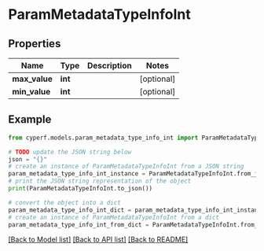# ParamMetadataTypeInfoInt


## Properties

Name | Type | Description | Notes
------------ | ------------- | ------------- | -------------
**max_value** | **int** |  | [optional] 
**min_value** | **int** |  | [optional] 

## Example

```python
from cyperf.models.param_metadata_type_info_int import ParamMetadataTypeInfoInt

# TODO update the JSON string below
json = "{}"
# create an instance of ParamMetadataTypeInfoInt from a JSON string
param_metadata_type_info_int_instance = ParamMetadataTypeInfoInt.from_json(json)
# print the JSON string representation of the object
print(ParamMetadataTypeInfoInt.to_json())

# convert the object into a dict
param_metadata_type_info_int_dict = param_metadata_type_info_int_instance.to_dict()
# create an instance of ParamMetadataTypeInfoInt from a dict
param_metadata_type_info_int_from_dict = ParamMetadataTypeInfoInt.from_dict(param_metadata_type_info_int_dict)
```
[[Back to Model list]](../README.md#documentation-for-models) [[Back to API list]](../README.md#documentation-for-api-endpoints) [[Back to README]](../README.md)


